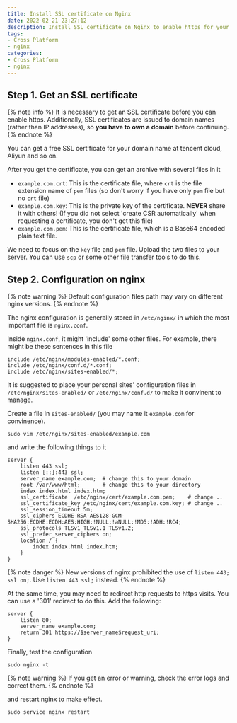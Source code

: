 ```yaml
---
title: Install SSL certificate on Nginx
date: 2022-02-21 23:27:12
description: Install SSL certificate on Nginx to enable https for your website. 
tags: 
- Cross Platform
- nginx 
categories: 
- Cross Platform
- nginx
---
```


## Step 1. Get an SSL certificate

{% note info %}
It is necessary to get an SSL certificate before you can enable https. Additionally, SSL certificates are issued to domain names (rather than IP addresses), so **you have to own a domain** before continuing. 
{% endnote %}

You can get a free SSL certificate for your domain name at tencent cloud, Aliyun and so on.

After you get the certificate, you can get an archive with several files in it
  - `example.com.crt`: This is the certificate file, where `crt` is the file extension name of `pem` files (so don't worry if you have only `pem` file but no `crt` file)
  - `example.com.key`: This is the private key of the certificate. **NEVER** share it with others! (If you did not select 'create CSR automatically' when requesting a certificate, you don't get this file)
  - `example.com.pem`: This is the certificate file, which is a Base64 encoded plain text file.

We need to focus on the `key` file and `pem` file. Upload the two files to your server. You can use `scp` or some other file transfer tools to do this. 

## Step 2. Configuration on nginx

{% note warning %}
Default configuration files path may vary on different nginx versions.
{% endnote %}

The nginx configuration is generally stored in `/etc/nginx/` in which the most important file is `nginx.conf`. 

Inside `nginx.conf`, it might 'include' some other files. For example, there might be these sentences in this file

```
include /etc/nginx/modules-enabled/*.conf;
include /etc/nginx/conf.d/*.conf;
include /etc/nginx/sites-enabled/*;
```

It is suggested to place your personal sites' configuration files in `/etc/nginx/sites-enabled/` or `/etc/nginx/conf.d/` to make it convinent to manage. 

Create a file in `sites-enabled/` (you may name it `example.com` for convinence).

```
sudo vim /etc/nginx/sites-enabled/example.com
```

and write the following things to it 

```
server {
    listen 443 ssl;
    listen [::]:443 ssl;
    server_name example.com;  # change this to your domain
    root /var/www/html;       # change this to your directory
    index index.html index.htm;
    ssl_certificate  /etc/nginx/cert/example.com.pem;    # change ..
    ssl_certificate_key /etc/nginx/cert/example.com.key; # change ..
    ssl_session_timeout 5m;
    ssl_ciphers ECDHE-RSA-AES128-GCM-SHA256:ECDHE:ECDH:AES:HIGH:!NULL:!aNULL:!MD5:!ADH:!RC4;
    ssl_protocols TLSv1 TLSv1.1 TLSv1.2;
    ssl_prefer_server_ciphers on;
    location / {
        index index.html index.htm;
    }
}
```

{% note danger %}
New versions of nginx prohibited the use of `listen 443; ssl on;`. Use `listen 443 ssl;` instead.
{% endnote %}

At the same time, you may need to redirect http requests to https visits. You can use a '301' redirect to do this. Add the following:

```
server {
    listen 80;
    server_name example.com;
    return 301 https://$server_name$request_uri;
}
```

Finally, test the configuration

```shell
sudo nginx -t
```
{% note warning %}
If you get an error or warning, check the error logs and correct them.
{% endnote %}

and restart nginx to make effect.

```shell
sudo service nginx restart
```